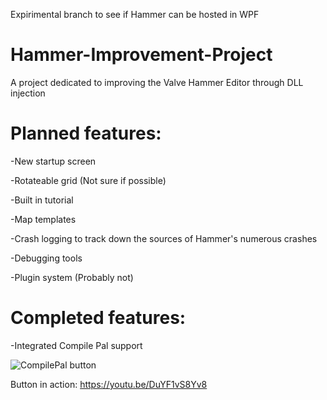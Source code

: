 Expirimental branch to see if Hammer can be hosted in WPF

# Hammer-Improvement-Project
A project dedicated to improving the Valve Hammer Editor through DLL injection

# Planned features: 
-New startup screen

-Rotateable grid (Not sure if possible)

-Built in tutorial

-Map templates

-Crash logging to track down the sources of Hammer's numerous crashes

-Debugging tools

-Plugin system (Probably not)

# Completed features: 
-Integrated Compile Pal support

![CompilePal button](https://i.imgur.com/Kjlqxs1.png)

Button in action: https://youtu.be/DuYF1vS8Yv8
